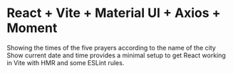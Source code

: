 # React + Vite + Material UI + Axios + Moment
Showing the times of the five prayers according to the name of the city
Show current date and time
provides a minimal setup to get React working in Vite with HMR and some ESLint rules.
